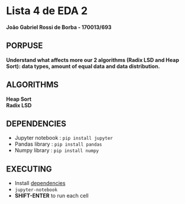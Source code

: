 # Lista 4 de EDA 2
**João Gabriel Rossi de Borba - 170013/693**

## PORPUSE
**Understand what affects more our 2 algorithms (Radix LSD and Heap Sort): data types, amount of equal data and data distribution.**

## ALGORITHMS
**Heap Sort**  
**Radix LSD**  

## DEPENDENCIES
- Jupyter notebook : `pip install jupyter`
- Pandas library : `pip install pandas`
- Numpy library : `pip install numpy`


## EXECUTING
- Install [dependencies](#DEPENDENCIES)
- `jupyter-notebook`
- **SHIFT-ENTER** to run each cell
  
